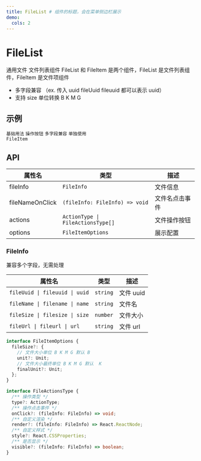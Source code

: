 ```yaml
---
title: FileList # 组件的标题，会在菜单侧边栏展示
demo:
  cols: 2
---
```


# FileList

通用文件 文件列表组件
FileList 和 FileItem 是两个组件，FileList 是文件列表组件，FileItem 是文件项组件

- 多字段兼容 （ex. 传入 uuid fileUuid fileuuid 都可以表示 uuid）
- 支持 size 单位转换 B K M G

## 示例

<code src="./demo/base" description="常用详情页文件列表展示，文件大小单位转换">基础用法</code>
<code src="./demo/actions" description="支持设置actions，download自带下载交互，也可以自定义">操作按钮</code>
<code src="./demo/multipleKeys" description="支持多字段兼容">多字段兼容</code>
<code src="./demo/fileItemBase" description="单独使用FileItem">单独使用 FileItem</code>

## API

| 属性名          | 类型                              | 描述           |
| --------------- | --------------------------------- | -------------- |
| fileInfo        | `FileInfo`                        | 文件信息       |
| fileNameOnClick | `(fileInfo: FileInfo) => void`    | 文件名点击事件 |
| actions         | `ActionType \| FileActionsType[]` | 文件操作按钮   |
| options         | `FileItemOptions`                 | 展示配置       |

### FileInfo

兼容多个字段，无需处理

| 属性名                         | 类型     | 描述      |
| ------------------------------ | -------- | --------- |
| `fileUuid \| fileuuid \| uuid` | `string` | 文件 uuid |
| `fileName \| filename \| name` | `string` | 文件名    |
| `fileSize \| filesize \| size` | `number` | 文件大小  |
| `fileUrl \| fileurl \| url`    | `string` | 文件 url  |

```ts
interface FileItemOptions {
  fileSize?: {
    // 文件大小单位 B K M G 默认 B
    unit?: Unit;
    // 文件大小最终单位 B K M G 默认  K
    finalUnit?: Unit;
  };
}

interface FileActionsType {
  /** 操作类型 */
  type?: ActionType;
  /** 操作点击事件 */
  onClick?: (fileInfo: FileInfo) => void;
  /** 自定义渲染 */
  render?: (fileInfo: FileInfo) => React.ReactNode;
  /** 自定义样式 */
  style?: React.CSSProperties;
  /** 是否显示 */
  visible?: (fileInfo: FileInfo) => boolean;
}
```
